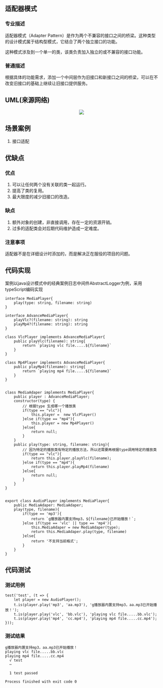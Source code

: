 ## 适配器模式
### 专业描述
适配器模式（Adapter Pattern）是作为两个不兼容的接口之间的桥梁。这种类型的设计模式属于结构型模式，它结合了两个独立接口的功能。

这种模式涉及到一个单一的类，该类负责加入独立的或不兼容的接口功能。
### 普通描述
根据具体的功能需求，添加一个中间层作为旧接口和新接口之间的桥梁，可以在不改变旧接口的基础上继续让旧接口提供服务。
## UML(来源网络)

<div align=center><img src="http://qiniu.canyuegongzi.xyz/adapter_pattern_uml_diagram.jpg"/></div>

## 场景案例
1. 接口适配
## 优缺点
### 优点
1. 可以让任何两个没有关联的类一起运行。
2. 提高了类的复用。
3. 最大限度的减少旧接口的改造。
### 缺点
1. 额外对象的创建，非直接调用，存在一定的资源开销。
2. 过多的适配类会对后期代码维护造成一定难度。
### 注意事项
适配器不是在详细设计时添加的，而是解决正在服役的项目的问题。
## 代码实现
案例以java设计模式中的经典案例日志中间件AbstractLogger为例，采用typeScript编码实现
```
interface MediaPlayer{
    play(type: string, filename: string)
}

interface AdvanceMediaPlayer{
    playVlc?(filename: string): string
    playMp4?(filename: string): string
}

class VlcPlayer implements AdvanceMediaPlayer{
    public playVlc(filename): string{
        return `playing vlc file.....${filename}`
    }
}

class Mp4Player implements AdvanceMediaPlayer{
    public playMp4(filename): string{
        return `playing mp4 file.....${filename}`
    }
}


class MediaAdaper implements MediaPlayer{
    public player : AdvanceMediaPlayer;
    constructor(type) {
        // 根据type 生成哪一个播放类
        if(type == "vlc"){
            this.player =  new VlcPlayer()
        }else if(type == "mp4"){
            this.player = new Mp4Player()
        }else{
            return null;
        }
    }
    public play(type: string, filename: string){
        // 因为特定的播放类有特定的播放方法，所以还需要再根据type调用特定的播放类
        if(type == "vlc"){
            return this.player.playVlc(filename);
        }else if(type == "mp4"){
            return this.player.playMp4(filename)
        }else{
            return null;
        }
    }
}


export class AudioPlayer implements MediaPlayer{
    public MediaAdaper: MediaAdaper;
    play(type, filename){
        if(type == 'mp3'){
            return `g播放器内置支持mp3，${filename}已开始播放！`;
        }else if(type == 'vlc' || type == 'mp4'){
            this.MediaAdaper = new MediaAdaper(type);
            return this.MediaAdaper.play(type, filename)
        }else{
            return '不支持当前格式';
        }
    }
}

```

## 代码测试
### 测试用例

```
test('test', (t => {
    let player = new AudioPlayer();
    t.is(player.play('mp3', 'aa.mp3'), 'g播放器内置支持mp3，aa.mp3已开始播放！');
    t.is(player.play('vlc', 'bb.vlc'), 'playing vlc file.....bb.vlc');
    t.is(player.play('mp4', 'cc.mp4'), 'playing mp4 file.....cc.mp4');
}));

```
### 测试结果
```
g播放器内置支持mp3，aa.mp3已开始播放！
playing vlc file.....bb.vlc
playing mp4 file.....cc.mp4
  √ test
  ─

  1 test passed

Process finished with exit code 0

```

